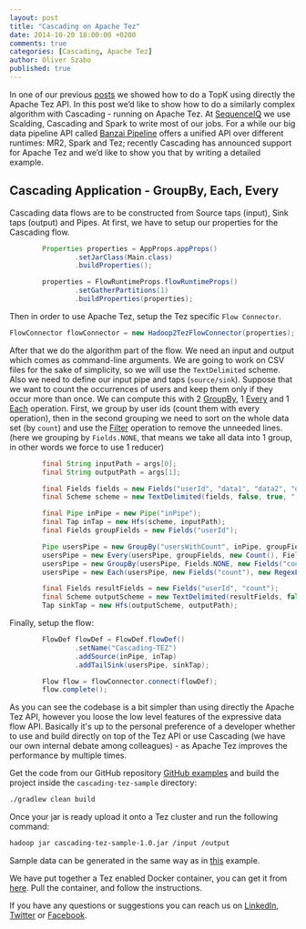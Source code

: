 ```yaml
---
layout: post
title: "Cascading on Apache Tez"
date: 2014-10-20 18:00:00 +0200
comments: true
categories: [Cascading, Apache Tez]
author: Oliver Szabo
published: true
---
```


In one of our previous [posts](http://blog.sequenceiq.com/blog/2014/09/23/topn-on-apache-tez/) we showed how to do a TopK using directly the Apache Tez API. In this post we’d like to show how to do a similarly complex algorithm with Cascading - running on Apache Tez.
At [SequenceIQ](http://sequenceiq.com) we use Scalding, Cascading and Spark to write most of our jobs. For a while our big data pipeline API called [Banzai Pipeline](http://docs.banzai.apiary.io/) offers a unified API over different runtimes: MR2, Spark and Tez; recently Cascading has announced support for Apache Tez and we’d like to show you that by writing a detailed example.

## Cascading Application - GroupBy, Each, Every

Cascading data flows are to be constructed from Source taps (input), Sink taps (output) and Pipes.
At first, we have to setup our properties for the Cascading flow.

``` java
        Properties properties = AppProps.appProps()
                .setJarClass(Main.class)
                .buildProperties();

        properties = FlowRuntimeProps.flowRuntimeProps()
                .setGatherPartitions(1)
                .buildProperties(properties);
```

Then in order to use Apache Tez, setup the Tez specific `Flow Connector`.

``` java
FlowConnector flowConnector = new Hadoop2TezFlowConnector(properties);
```

After that we do the algorithm part of the flow. We need an input and output which comes as command-line arguments.
We are going to work on CSV files for the sake of simplicity, so we will use the `TextDelimited` scheme. Also we need to define our input pipe and taps (`source/sink`).
Suppose that we want to count the occurrences of users and keep them only if they occur more than once. We can compute this with 2 [GroupBy](http://docs.cascading.org/cascading/2.5/userguide/html/ch03s03.html#N205A3), 1 [Every](http://docs.cascading.org/cascading/2.5/userguide/html/ch03s03.html#N20438) and 1 [Each](http://docs.cascading.org/cascading/2.5/userguide/html/ch03s03.html#N20438) operation.
First, we group by user ids (count them with every operation), then in the second grouping we need to sort on the whole data set (by `count`) and use the [Filter](http://docs.cascading.org/cascading/2.5/javadoc/cascading/operation/Filter.html) operation to remove the unneeded lines. (here we grouping by `Fields.NONE`, that means we take all data into 1 group, in other words we force to use 1 reducer)

``` java
        final String inputPath = args[0];
        final String outputPath = args[1];

        final Fields fields = new Fields("userId", "data1", "data2", "data3");
        final Scheme scheme = new TextDelimited(fields, false, true, ",");

        final Pipe inPipe = new Pipe("inPipe");
        final Tap inTap = new Hfs(scheme, inputPath);
        final Fields groupFields = new Fields("userId");

        Pipe usersPipe = new GroupBy("usersWithCount", inPipe, groupFields);
        usersPipe = new Every(usersPipe, groupFields, new Count(), Fields.ALL);
        usersPipe = new GroupBy(usersPipe, Fields.NONE, new Fields("count", "userId"), true);
        usersPipe = new Each(usersPipe, new Fields("count"), new RegexFilter( "^(?:[2-9]|(?:[1-9][0-9]+))" ));

        final Fields resultFields = new Fields("userId", "count");
        final Scheme outputScheme = new TextDelimited(resultFields, false, true, ",");
        Tap sinkTap = new Hfs(outputScheme, outputPath);
```

Finally, setup the flow:

``` java
        FlowDef flowDef = FlowDef.flowDef()
                .setName("Cascading-TEZ")
                .addSource(inPipe, inTap)
                .addTailSink(usersPipe, sinkTap);

        Flow flow = flowConnector.connect(flowDef);
        flow.complete();
```

As you can see the codebase is a bit simpler than using directly the Apache Tez API, however you loose the low level features of the expressive data flow API. Basically it's up to the personal preference of a developer whether to use and build directly on top of the Tez API or use Cascading (we have our own internal debate among colleagues) - as Apache Tez improves the performance by multiple times.

Get the code from our GitHub repository [GitHub examples](https://github.com/sequenceiq/sequenceiq-samples) and build the project inside the `cascading-tez-sample` directory:

```bash
./gradlew clean build
```
Once your jar is ready upload it onto a Tez cluster and run the following command:
```bash
hadoop jar cascading-tez-sample-1.0.jar /input /output
```

Sample data can be generated in the same way as in [this](http://blog.sequenceiq.com/blog/2014/09/23/topn-on-apache-tez) example.

We have put together a Tez enabled Docker container, you can get it from [here](https://github.com/sequenceiq/docker-tez). Pull the container, and follow the instructions.

If you have any questions or suggestions you can reach us on [LinkedIn](https://www.linkedin.com/company/sequenceiq/), [Twitter](https://twitter.com/sequenceiq) or [Facebook](https://www.facebook.com/sequenceiq).
